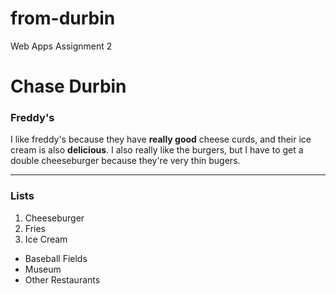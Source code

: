 # from-durbin

Web Apps Assignment 2

# Chase Durbin

### Freddy's

I like freddy's because they have **really good** cheese curds, and their ice cream is also **delicious**. I also really like the burgers, but I have to get a double cheeseburger because they're very thin bugers.

---

### Lists

1. Cheeseburger
2. Fries
3. Ice Cream

- Baseball Fields
- Museum
- Other Restaurants
